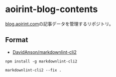 # aoirint-blog-contents

[blog.aoirint.com](https://blog.aoirint.com)の記事データを管理するリポジトリ。

## Format

- [DavidAnson/markdownlint-cli2](https://github.com/DavidAnson/markdownlint-cli2)

```shell
npm install -g markdownlint-cli2

markdownlint-cli2 --fix .
```
